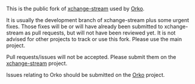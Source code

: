 This is the public fork of [xchange-stream](https://github.com/bitrich-info/xchange-stream) used by [Orko](https://github.com/gruelbox/orko).

It is usually the development branch of xchange-stream plus some urgent fixes. Those fixes will be or will have already been submitted to xchange-stream as pull requests, but will not have been reviewed yet. It is not advised for other projects  to track or use this fork. Please use the main project.

Pull requests/issues will not be accepted. Please submit them on the [xchange-stream](https://github.com/bitrich-info/xchange-stream) project.

Issues relating to Orko should be submitted on the [Orko](https://github.com/gruelbox/orko) project.
